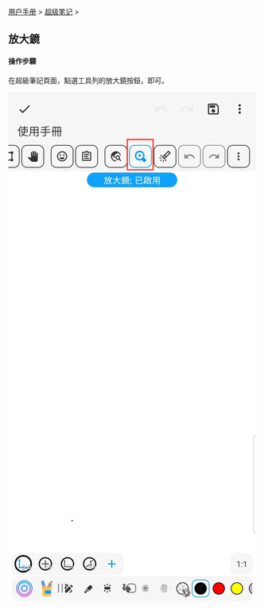 [用户手册](/dragonnest/drawnote/manual/zh-tw) > [超级笔记](/dragonnest/drawnote/manual/zh/super_note) >

放大鏡
---
#### 操作步驟

在超級筆記頁面，點選工具列的放大鏡按鈕，即可。

![](imgs/magnifier.png)

